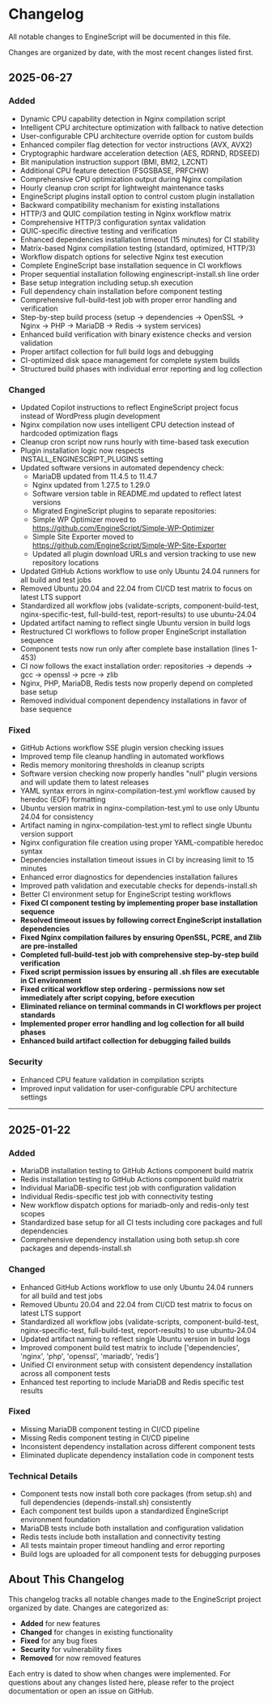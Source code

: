 # Changelog

All notable changes to EngineScript will be documented in this file.

Changes are organized by date, with the most recent changes listed first.

## 2025-06-27

### Added
- Dynamic CPU capability detection in Nginx compilation script
- Intelligent CPU architecture optimization with fallback to native detection
- User-configurable CPU architecture override option for custom builds
- Enhanced compiler flag detection for vector instructions (AVX, AVX2)
- Cryptographic hardware acceleration detection (AES, RDRND, RDSEED)
- Bit manipulation instruction support (BMI, BMI2, LZCNT)
- Additional CPU feature detection (FSGSBASE, PRFCHW)
- Comprehensive CPU optimization output during Nginx compilation
- Hourly cleanup cron script for lightweight maintenance tasks
- EngineScript plugins install option to control custom plugin installation
- Backward compatibility mechanism for existing installations
- HTTP/3 and QUIC compilation testing in Nginx workflow matrix
- Comprehensive HTTP/3 configuration syntax validation 
- QUIC-specific directive testing and verification
- Enhanced dependencies installation timeout (15 minutes) for CI stability
- Matrix-based Nginx compilation testing (standard, optimized, HTTP/3)
- Workflow dispatch options for selective Nginx test execution
- Complete EngineScript base installation sequence in CI workflows
- Proper sequential installation following enginescript-install.sh line order
- Base setup integration including setup.sh execution
- Full dependency chain installation before component testing
- Comprehensive full-build-test job with proper error handling and verification
- Step-by-step build process (setup → dependencies → OpenSSL → Nginx → PHP → MariaDB → Redis → system services)
- Enhanced build verification with binary existence checks and version validation
- Proper artifact collection for full build logs and debugging
- CI-optimized disk space management for complete system builds
- Structured build phases with individual error reporting and log collection

### Changed
- Updated Copilot instructions to reflect EngineScript project focus instead of WordPress plugin development
- Nginx compilation now uses intelligent CPU detection instead of hardcoded optimization flags
- Cleanup cron script now runs hourly with time-based task execution
- Plugin installation logic now respects INSTALL_ENGINESCRIPT_PLUGINS setting
- Updated software versions in automated dependency check:
  - MariaDB updated from 11.4.5 to 11.4.7
  - Nginx updated from 1.27.5 to 1.29.0
  - Software version table in README.md updated to reflect latest versions
  - Migrated EngineScript plugins to separate repositories:
  - Simple WP Optimizer moved to https://github.com/EngineScript/Simple-WP-Optimizer
  - Simple Site Exporter moved to https://github.com/EngineScript/Simple-WP-Site-Exporter
  - Updated all plugin download URLs and version tracking to use new repository locations
- Updated GitHub Actions workflow to use only Ubuntu 24.04 runners for all build and test jobs
- Removed Ubuntu 20.04 and 22.04 from CI/CD test matrix to focus on latest LTS support
- Standardized all workflow jobs (validate-scripts, component-build-test, nginx-specific-test, full-build-test, report-results) to use ubuntu-24.04
- Updated artifact naming to reflect single Ubuntu version in build logs
- Restructured CI workflows to follow proper EngineScript installation sequence
- Component tests now run only after complete base installation (lines 1-453)
- CI now follows the exact installation order: repositories → depends → gcc → openssl → pcre → zlib
- Nginx, PHP, MariaDB, Redis tests now properly depend on completed base setup
- Removed individual component dependency installations in favor of base sequence

### Fixed
- GitHub Actions workflow SSE plugin version checking issues
- Improved temp file cleanup handling in automated workflows
- Redis memory monitoring thresholds in cleanup scripts
- Software version checking now properly handles "null" plugin versions and will update them to latest releases
- YAML syntax errors in nginx-compilation-test.yml workflow caused by heredoc (EOF) formatting
- Ubuntu version matrix in nginx-compilation-test.yml to use only Ubuntu 24.04 for consistency
- Artifact naming in nginx-compilation-test.yml to reflect single Ubuntu version support
- Nginx configuration file creation using proper YAML-compatible heredoc syntax
- Dependencies installation timeout issues in CI by increasing limit to 15 minutes
- Enhanced error diagnostics for dependencies installation failures
- Improved path validation and executable checks for depends-install.sh
- Better CI environment setup for EngineScript testing workflows
- **Fixed CI component testing by implementing proper base installation sequence**
- **Resolved timeout issues by following correct EngineScript installation dependencies**
- **Fixed Nginx compilation failures by ensuring OpenSSL, PCRE, and Zlib are pre-installed**
- **Completed full-build-test job with comprehensive step-by-step build verification**
- **Fixed script permission issues by ensuring all .sh files are executable in CI environment**
- **Fixed critical workflow step ordering - permissions now set immediately after script copying, before execution**
- **Eliminated reliance on terminal commands in CI workflows per project standards**
- **Implemented proper error handling and log collection for all build phases**
- **Enhanced build artifact collection for debugging failed builds**

### Security
- Enhanced CPU feature validation in compilation scripts
- Improved input validation for user-configurable CPU architecture settings

---

## 2025-01-22

### Added
- MariaDB installation testing to GitHub Actions component build matrix
- Redis installation testing to GitHub Actions component build matrix
- Individual MariaDB-specific test job with configuration validation
- Individual Redis-specific test job with connectivity testing
- New workflow dispatch options for mariadb-only and redis-only test scopes
- Standardized base setup for all CI tests including core packages and full dependencies
- Comprehensive dependency installation using both setup.sh core packages and depends-install.sh

### Changed
- Enhanced GitHub Actions workflow to use only Ubuntu 24.04 runners for all build and test jobs
- Removed Ubuntu 20.04 and 22.04 from CI/CD test matrix to focus on latest LTS support
- Standardized all workflow jobs (validate-scripts, component-build-test, nginx-specific-test, full-build-test, report-results) to use ubuntu-24.04
- Updated artifact naming to reflect single Ubuntu version in build logs
- Improved component build test matrix to include ['dependencies', 'nginx', 'php', 'openssl', 'mariadb', 'redis']
- Unified CI environment setup with consistent dependency installation across all component tests
- Enhanced test reporting to include MariaDB and Redis specific test results

### Fixed
- Missing MariaDB component testing in CI/CD pipeline
- Missing Redis component testing in CI/CD pipeline  
- Inconsistent dependency installation across different component tests
- Eliminated duplicate dependency installation code in component tests

### Technical Details
- Component tests now install both core packages (from setup.sh) and full dependencies (depends-install.sh) consistently
- Each component test builds upon a standardized EngineScript environment foundation
- MariaDB tests include both installation and configuration validation
- Redis tests include both installation and connectivity testing
- All tests maintain proper timeout handling and error reporting
- Build logs are uploaded for all component tests for debugging purposes

## About This Changelog

This changelog tracks all notable changes made to the EngineScript project organized by date. Changes are categorized as:

- **Added** for new features
- **Changed** for changes in existing functionality  
- **Fixed** for any bug fixes
- **Security** for vulnerability fixes
- **Removed** for now removed features

Each entry is dated to show when changes were implemented. For questions about any changes listed here, please refer to the project documentation or open an issue on GitHub.
